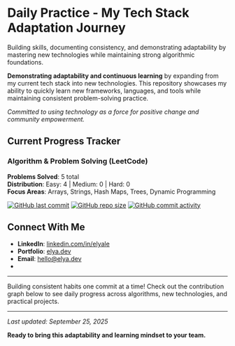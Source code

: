 # Daily Practice - My Tech Stack Adaptation Journey

Building skills, documenting consistency, and demonstrating adaptability by mastering new technologies while maintaining strong algorithmic foundations.

**Demonstrating adaptability and continuous learning** by expanding from my current tech stack into new technologies. This repository showcases my ability to quickly learn new frameworks, languages, and tools while maintaining consistent problem-solving practice.

*Committed to using technology as a force for positive change and community empowerment.*

## Current Progress Tracker

### Algorithm & Problem Solving (LeetCode)
**Problems Solved**: 5 total <br>
**Distribution**: Easy: 4 | Medium: 0 | Hard: 0 <br>
**Focus Areas**: Arrays, Strings, Hash Maps, Trees, Dynamic Programming

[![GitHub last commit](https://img.shields.io/github/last-commit/elya-le/daily-practice)](https://github.com/elya-le/daily-practice)
[![GitHub repo size](https://img.shields.io/github/repo-size/elya-le/daily-practice)](https://github.com/elya-le/daily-practice)
[![GitHub commit activity](https://img.shields.io/github/commit-activity/w/elya-le/daily-practice)](https://github.com/elya-le/daily-practice)




## Connect With Me

- **LinkedIn**: [linkedin.com/in/elyale](https://www.linkedin.com/in/elyale/)
- **Portfolio**: [elya.dev](https://www.elya.dev/)  
- **Email**: [hello@elya.dev](mailto:hello@elya.dev)
- 
---

Building consistent habits one commit at a time! Check out the contribution graph below to see daily progress across algorithms, new technologies, and practical projects.

---

*Last updated: September 25, 2025*

**Ready to bring this adaptability and learning mindset to your team.**
